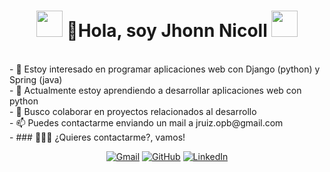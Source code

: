 <h1 align="center"><img src="https://media.giphy.com/media/k1gwkZ64YyWWmEv7fE/giphy.gif" width="42"> 👋Hola, soy Jhonn Nicoll <img src="https://media.giphy.com/media/vKhKsyEFVK4IuEKzWY/giphy.gif" width="42"></h1>
<br>
- 👀 Estoy interesado en programar aplicaciones web con Django (python) y Spring (java)<br>
- 🌱 Actualmente estoy aprendiendo a desarrollar aplicaciones web con python<br>
- 💞️ Busco colaborar en proyectos relacionados al desarrollo<br>
- 📫 Puedes contactarme enviando un mail a jruiz.opb@gmail.com<br>
- 
### 🧑🏼‍💻 ¿Quieres contactarme?, vamos!
<p align="center">
	<a href="mailto:jruiz.opb@gmail.com"><img src="https://img.icons8.com/bubbles/50/000000/gmail.png" alt="Gmail"/></a>
	<a href="https://github.com/jnicoll12"><img src="https://img.icons8.com/bubbles/50/000000/github.png" alt="GitHub"/></a>
	<a href="https://linkedin.com/#"><img src="https://img.icons8.com/bubbles/50/000000/linkedin.png" alt="LinkedIn"/></a>
	
</p>
<!---
jnicoll12/jnicoll12 is a ✨ special ✨ repository because its `README.md` (this file) appears on your GitHub profile.
You can click the Preview link to take a look at your changes.
--->
